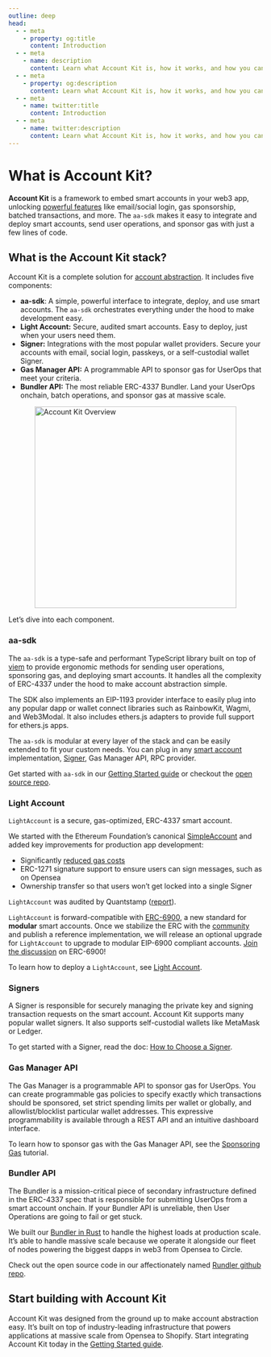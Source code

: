 ```yaml
---
outline: deep
head:
  - - meta
    - property: og:title
      content: Introduction
  - - meta
    - name: description
      content: Learn what Account Kit is, how it works, and how you can use it to add support for smart accounts.
  - - meta
    - property: og:description
      content: Learn what Account Kit is, how it works, and how you can use it to add support for smart accounts.
  - - meta
    - name: twitter:title
      content: Introduction
  - - meta
    - name: twitter:description
      content: Learn what Account Kit is, how it works, and how you can use it to add support for smart accounts.
---
```


# What is Account Kit?

**Account Kit** is a framework to embed smart accounts in your web3 app, unlocking [powerful features](/getting-started/setup) like email/social login, gas sponsorship, batched transactions, and more. The `aa-sdk` makes it easy to integrate and deploy smart accounts, send user operations, and sponsor gas with just a few lines of code.

## What is the Account Kit stack?

Account Kit is a complete solution for [account abstraction](https://www.alchemy.com/overviews/what-is-account-abstraction/?a=ak-docs). It includes five components:

- **aa-sdk**: A simple, powerful interface to integrate, deploy, and use smart accounts. The `aa-sdk` orchestrates everything under the hood to make development easy.
- **Light Account:** Secure, audited smart accounts. Easy to deploy, just when your users need them.
- **Signer:** Integrations with the most popular wallet providers. Secure your accounts with email, social login, passkeys, or a self-custodial wallet Signer.
- **Gas Manager API:** A programmable API to sponsor gas for UserOps that meet your criteria.
- **Bundler API:** The most reliable ERC-4337 Bundler. Land your UserOps onchain, batch operations, and sponsor gas at massive scale.

<img src="/images/account-kit-overview.png" width="400" height="auto" alt="Account Kit Overview" style="display: block; margin: auto;">

Let’s dive into each component.

### aa-sdk

The `aa-sdk` is a type-safe and performant TypeScript library built on top of [viem](https://viem.sh/) to provide ergonomic methods for sending user operations, sponsoring gas, and deploying smart accounts. It handles all the complexity of ERC-4337 under the hood to make account abstraction simple.

The SDK also implements an EIP-1193 provider interface to easily plug into any popular dapp or wallet connect libraries such as RainbowKit, Wagmi, and Web3Modal. It also includes ethers.js adapters to provide full support for ethers.js apps.

The `aa-sdk` is modular at every layer of the stack and can be easily extended to fit your custom needs. You can plug in any [smart account](/smart-accounts/custom/using-your-own) implementation, [Signer](/smart-accounts/signers/choosing-a-signer), Gas Manager API, RPC provider.

Get started with `aa-sdk` in our [Getting Started guide](/getting-started/setup) or checkout the [open source repo](https://github.com/alchemyplatform/aa-sdk).

### Light Account

`LightAccount` is a secure, gas-optimized, ERC-4337 smart account.

We started with the Ethereum Foundation’s canonical [SimpleAccount](https://github.com/eth-infinitism/account-abstraction/blob/develop/contracts/samples/SimpleAccount.sol) and added key improvements for production app development:

- Significantly [reduced gas costs](/smart-accounts/#benchmarks)
- ERC-1271 signature support to ensure users can sign messages, such as on Opensea
- Ownership transfer so that users won’t get locked into a single Signer

`LightAccount` was audited by Quantstamp ([report](https://github.com/alchemyplatform/light-account/blob/main/Quantstamp-Audit.pdf)).

`LightAccount` is forward-compatible with [ERC-6900](https://eips.ethereum.org/EIPS/eip-6900), a new standard for **modular** smart accounts. Once we stabilize the ERC with the [community](https://ethereum-magicians.org/t/erc-6900-modular-smart-contract-accounts-and-plugins/13885/35) and publish a reference implementation, we will release an optional upgrade for `LightAccount` to upgrade to modular EIP-6900 compliant accounts. [Join the discussion](https://ethereum-magicians.org/t/erc-6900-modular-smart-contract-accounts-and-plugins/13885/35) on ERC-6900!

To learn how to deploy a `LightAccount`, see [Light Account](/smart-accounts/light-account/).

### Signers

A Signer is responsible for securely managing the private key and signing transaction requests on the smart account. Account Kit supports many popular wallet signers. It also supports self-custodial wallets like MetaMask or Ledger.

To get started with a Signer, read the doc: [How to Choose a Signer](/smart-accounts/signers/choosing-a-signer).

### Gas Manager API

The Gas Manager is a programmable API to sponsor gas for UserOps. You can create programmable gas policies to specify exactly which transactions should be sponsored, set strict spending limits per wallet or globally, and allowlist/blocklist particular wallet addresses. This expressive programmability is available through a REST API and an intuitive dashboard interface.

To learn how to sponsor gas with the Gas Manager API, see the [Sponsoring Gas](/using-smart-accounts/sponsoring-gas/gas-manager) tutorial.

### Bundler API

The Bundler is a mission-critical piece of secondary infrastructure defined in the ERC-4337 spec that is responsible for submitting UserOps from a smart account onchain. If your Bundler API is unreliable, then User Operations are going to fail or get stuck.

We built our [Bundler in Rust](https://www.alchemy.com/blog/open-sourcing-rundler/?a=ak-docs) to handle the highest loads at production scale. It’s able to handle massive scale because we operate it alongside our fleet of nodes powering the biggest dapps in web3 from Opensea to Circle.

Check out the open source code in our affectionately named [Rundler github repo](https://github.com/alchemyplatform/rundler).

## Start building with Account Kit

Account Kit was designed from the ground up to make account abstraction easy. It’s built on top of industry-leading infrastructure that powers applications at massive scale from Opensea to Shopify. Start integrating Account Kit today in the [Getting Started guide](/getting-started/setup).
